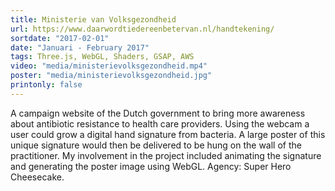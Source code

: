 ```yaml
---
title: Ministerie van Volksgezondheid
url: https://www.daarwordtiedereenbetervan.nl/handtekening/
sortdate: "2017-02-01"
date: "Januari - February 2017"
tags: Three.js, WebGL, Shaders, GSAP, AWS
video: "media/ministerievolksgezondheid.mp4"
poster: "media/ministerievolksgezondheid.jpg"
printonly: false
---
```

A campaign website of the Dutch government to bring more awareness about antibiotic resistance to health care providers. Using the webcam a user could grow a digital hand signature from bacteria. A large poster of this unique signature would then be delivered to be hung on the wall of the practitioner. My involvement in the project included animating the signature and generating the poster image using WebGL. Agency: Super Hero Cheesecake.